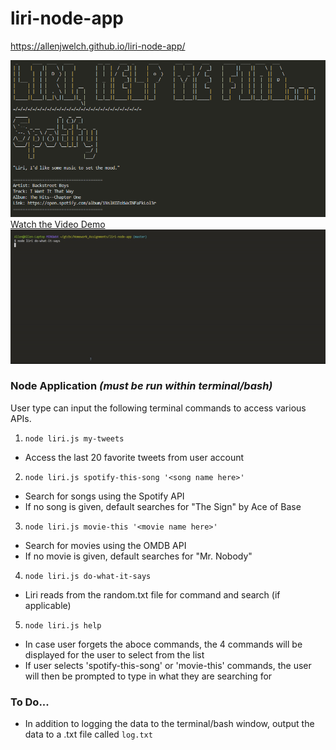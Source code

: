 # liri-node-app

https://allenjwelch.github.io/liri-node-app/

![title image](liri.PNG)
[Watch the Video Demo](liriVid.mp4)
![LiriDemo](liriDemo.gif)




### Node Application _(must be run within terminal/bash)_
User type can input the following terminal commands to access various APIs. 
1. `node liri.js my-tweets`
  - Access the last 20 favorite tweets from user account
2. `node liri.js spotify-this-song '<song name here>'`
  - Search for songs using the Spotify API
  - If no song is given, default searches for "The Sign" by Ace of Base
3. `node liri.js movie-this '<movie name here>'`
  - Search for movies using the OMDB API
  - If no movie is given, default searches for "Mr. Nobody" 
4. `node liri.js do-what-it-says`
  - Liri reads from the random.txt file for command and search (if applicable)
5. `node liri.js help`
  - In case user forgets the aboce commands, the 4 commands will be displayed for the user to select from the list
  - If user selects 'spotify-this-song' or 'movie-this' commands, the user will then be prompted to type in what they are searching for

### To Do...
* In addition to logging the data to the terminal/bash window, output the data to a .txt file called `log.txt`